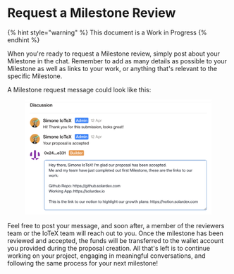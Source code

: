 # Request a Milestone Review

{% hint style="warning" %}
This document is a Work in Progress
{% endhint %}

When you're ready to request a Milestone review, simply post about your Milestone in the chat. Remember to add as many details as possible to your Milestone as well as links to your work, or anything that's relevant to the specific Milestone.&#x20;

A Milestone request message could look like this:&#x20;

<figure><img src="../../.gitbook/assets/Screen Shot 2023-04-12 at 8.35.10 PM.png" alt=""><figcaption></figcaption></figure>

Feel free to post your message, and soon after, a member of the reviewers team or the IoTeX team will reach out to you. Once the milestone has been reviewed and accepted, the funds will be transferred to the wallet account you provided during the proposal creation. All that's left is to continue working on your project, engaging in meaningful conversations, and following the same process for your next milestone!

